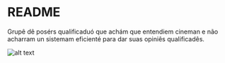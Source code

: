 # README

Grupê dê posérs qualificaduó que achám que entendiem cineman e não acharram un sistemam eficienté para dar suas opiniês qualificadês.

![alt text](https://teniverdanpose.herokuapp.com/assets/teniverdan-09a947a08196241108d5b41ca23e2a66a5a1e7f3f7054918d5879507e01d6f75.png)



